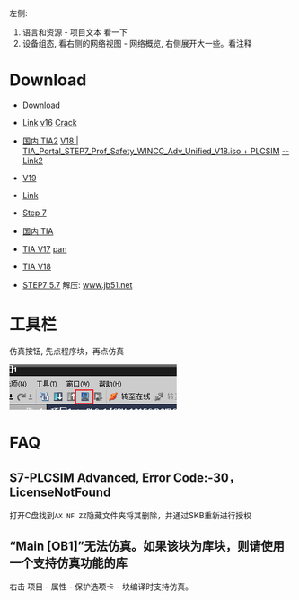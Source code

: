 

左侧:
  1. 语言和资源 - 项目文本 看一下
  2. 设备组态, 看右侧的网络视图 - 网络概览, 右侧展开大一些。看注释
  
# Download

- [Download](http://himachine.tpddns.cn:61000/%E5%8D%9A%E5%9B%BE/%E5%8D%9A%E9%80%94V16/Portal%20V16/)
- [Link](https://www.bilibili.com/read/cv9247679/) [v16](https://pan.baidu.com/s/1avgu43glPqPyNqYL7AmhdA#f8o4) [Crack](https://pan.baidu.com/s/1MTCJ_lqx-2LEiDCPv7LWYQ#72qg)
- [国内 TIA2](https://www.jb51.net/softs/847765.html) [V18 | TIA_Portal_STEP7_Prof_Safety_WINCC_Adv_Unified_V18.iso + PLCSIM](https://pan.baidu.com/share/init?surl=V0KfTAitIZuHmepqQvBKMw#ssat) [--Link2](https://pan.baidu.com/s/1zrpufdThWr2YYQm-a-eYcg?pwd=bek7)
- [V19](https://pan.baidu.com/s/15c2PRYeCYV8z_5ZLi9-gqQ?pwd=92j6)
- [Link](https://plc4me.com/download-tia-portal-v18-full-googledrive/)
- [Step 7](https://plc247.com/download-step-7-microwin-smart-v2-7-googledrive/)
- [国内 TIA](https://www.xuezdh.com/pinpai/siemens/1898.html)
- [TIA V17](https://support.industry.siemens.com/cs/document/109784440/simatic-step-7-incl-safety-s7-plcsim-and-wincc-v17-trial-download?dti=0&lc=en-WW) [pan](https://pan.baidu.com/s/1YP5xa1SS30H7hoX0LCM6YA?pwd=668K)
- [TIA V18](https://support.industry.siemens.com/cs/document/109807109/simatic-step-7-incl-safety-s7-plcsim-and-wincc-v18-trial-download?dti=0&lc=en-WW)

- [STEP7 5.7](https://pan.baidu.com/share/init?surl=lBfgPD8Zy_5VGM_tOQMqgQ#ut8b) 解压: www.jb51.net


# 工具栏

仿真按钮, 先点程序块，再点仿真

![Alt text](../../public/imgs/tia1.png)

# FAQ

## S7-PLCSIM Advanced, Error Code:-30，LicenseNotFound

打开C盘找到`AX NF ZZ`隐藏文件夹将其删除，并通过SKB重新进行授权

## “Main [OB1]”无法仿真。如果该块为库块，则请使用一个支持仿真功能的库

右击 项目 - 属性 - 保护选项卡 - 块编译时支持仿真。